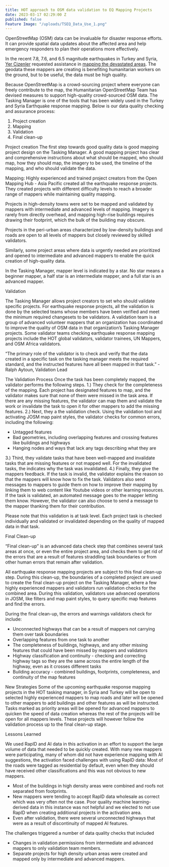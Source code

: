 ```yaml
---
title: HOT approach to OSM data validation to EQ Mapping Projects
date: 2023-03-17 02:29:00 Z
published: false
Feature Image: "/uploads/TSEQ_Data_Use_1.png"
---
```


OpenStreetMap (OSM) data can be invaluable for disaster response efforts. It can provide spatial data updates about the affected area and help emergency responders to plan their operations more effectively.  

In the recent  7.8, 7.6, and 6.5 magnitude earthquakes in Turkey and Syria, [Yer Cizenler](https://yercizenler.org/en/home/) requested assistance in [mapping the devastated areas](https://parametric-architecture.com/yer-cizenler-calls-you-to-map-earthquake-effects-in-southern-turkey/). The geodata these mappers are creating is benefiting humanitarian workers on the ground, but to be useful, the data must be high quality.

Because OpenStreetMap is a crowd-sourcing project where everyone can freely contribute to the map, the Humanitarian OpenStreetMap Team has devised measures to support high-quality crowd-sourced OSM data. The Tasking Manager is one of the tools that has been widely used in the Turkey and Syria Earthquake response mapping. Below is our data quality checking and assurance process:

1. Project creation
2. Mapping
3. Validation
4. Final clean-up

Project creation 
The first step towards good quality data is good mapping project design on the Tasking Manager. A good mapping project has clear and comprehensive instructions about what should be mapped, who should map, how they should map, the imagery to be used, the timeline of the mapping, and who should validate the data.

Mapping:
Highly experienced and trained project creators from the Open Mapping Hub - Asia Pacific created all the earthquake response projects. They created projects with different difficulty levels to reach a broader range of mappers while maintaining quality mapping.

Projects in high-density towns were set to be mapped and validated by mappers with intermediate and advanced levels of mapping. Imagery is rarely from directly overhead, and mapping high-rise buildings requires drawing their footprint, which the bulk of the building may obscure. 

Projects in the peri-urban areas characterized by low-density buildings and roads are open to all levels of mappers but closely reviewed by skilled validators.

Similarly, some project areas where data is urgently needed are prioritized and opened to intermediate and advanced mappers to enable the quick creation of high-quality data. 

In the Tasking Manager, mapper level is indicated by a star. No star means a beginner mapper, a half star is an intermediate mapper, and a full star is an advanced mapper.


Validation

The Tasking Manager allows project creators to set who should validate specific projects. For earthquake response projects, all the validation is done by the selected teams whose members have been verified and meet the minimum required changesets to be validators. A validation team is a group of advanced volunteer mappers that an organization has coordinated to improve the quality of OSM data in that organization’s Tasking Manager projects. Some validator teams checking earthquake response mapping projects include the HOT global validators, validator trainees, UN Mappers, and OSM Africa validators.

“The primary role of the validator is to check and verify that the data created in a specific task on the tasking manager meets the required standard, and the instructed features have all been mapped in that task.” - Ralph Aytoun, Validation Lead


The Validation Process
Once the task has been completely mapped, the validator performs the following steps.
1.) They check for the completeness of the mapping. Each project has designated features to map, and the validator makes sure that none of them were missed in the task area. If there are any missing features, the validator can map them and validate the work or invalidate the task to open it for other mappers to add the missing features. 
2.) Next, they a the validation check. Using the validation tool and activating  JOSM map paint styles, the validator checks for common errors, including the following:
* Untagged features
* Bad geometries, including overlapping features and crossing features like buildings and highways
* Hanging nodes and ways that lack any tags describing what they are

3.) Third, they validate tasks that have been well-mapped and invalidate tasks that are missing features or not mapped well. For the invalidated tasks, the indicates why the task was invalidated.
4.) Finally, they give the mappers feedback. If the task is invalid, the validator explains the reason so that the mappers will know how to fix the task. Validators also send messages to mappers to guide them on how to improve their mapping by linking them to web content like Youtube videos or other learning resources. If the task is validated, an automated message goes to the mapper letting them know. However, the validator can also choose to send a message to the mapper thanking them for their contribution.

Please note that this validation is at task level. Each project task is checked individually and validated or invalidated depending on the quality of mapped data in that task.

Final Clean-up

“Final clean-up” is an advanced data check step that combines several task areas at once, or even the entire project area, and checks them to get rid of the errors that are a result of features straddling task boundaries or from other human errors that remain after validation.

All earthquake response mapping projects are subject to this final clean-up step. During this clean-up, the boundaries of a completed project are used to create the final clean-up project on the Tasking Manager, where a few highly experienced mappers and validators run validation checks for the combined area. During this validation, validators use advanced operations in JOSM, like filters and map paint styles, to query specific map features and find the errors. 

During the final clean-up, the errors and warnings validators check for include:
* Unconnected highways that can be a result of mappers not carrying them over task boundaries
* Overlapping features from one task to another
* The completeness of buildings, highways, and any other missing features that could have been missed by mappers and validators 
* Highway classification and continuity - checking and correcting highway tags so they are the same across the entire length of the highway, even as it crosses different tasks
* Building accuracy - combined buildings, footprints, completeness, and continuity of the map features

New Strategies
Some of the upcoming earthquake response mapping projects in the HOT tasking manager, in Syria and Turkey will be open to selected highly experienced mappers to map roads and later will be opened to other mappers to add buildings and other features as will be instructed.  Tasks marked as priority areas will be opened for advanced mappers to quicken the speed of data creation whereas the rest of the projects will be open for all mappers levels. These projects will however follow the validation process up to the final clean-up stage.

Lessons Learned

We used RapID and AI data in this activation in an effort to support the large volume of data that needed to be quickly created. With many new mappers were participating, many of whom did not have experience mapping with AI suggestions, the activation faced challenges with using RapID data:
Most of the roads were tagged as residential by default, even when they should have received other classifications and this was not obvious to new mappers.
* Most of the buildings in high density areas were combined and roofs not separated from footprints.
* New mappers were tending to accept RapID data wholesale as correct which was very often not the case. Poor quality machine learning-derived data in this instance was not helpful and we elected to not use RapID when creating additional projects in the activation area.
* Even after validation, there were several unconnected highways that were as a result of discontinuity of mapped AI features.

The challenges triggered a number of data quality checks that included
* Changes in validation permissions from intermediate and advanced mappers to only validation team members.
* Separate projects for high density urban areas were created and mapped only by intermediate and advanced mappers.




